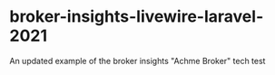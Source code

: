 # broker-insights-livewire-laravel-2021
An updated example of the broker insights "Achme Broker" tech test

